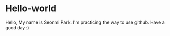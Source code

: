 # Hello-world

Hello, My name is Seonmi Park. I'm practicing the way to use github. 
Have a good day :)
